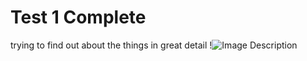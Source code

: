 # Test 1 Complete
trying to find out about the things in great detail
!![Image Description](/images/Brown%20Rusty%20Mystery%20Novel%20Book%20Cover.png)